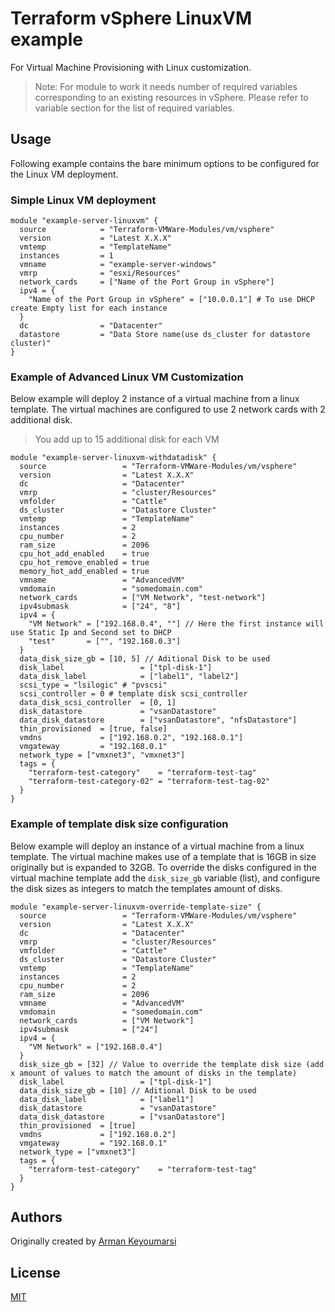 # Terraform vSphere LinuxVM example

For Virtual Machine Provisioning with Linux customization.

> Note: For module to work it needs number of required variables corresponding to an existing resources in vSphere. Please refer to variable section for the list of required variables.

## Usage

Following example contains the bare minimum options to be configured for the Linux VM deployment.

### Simple Linux VM deployment

```hcl
module "example-server-linuxvm" {
  source            = "Terraform-VMWare-Modules/vm/vsphere"
  version           = "Latest X.X.X"
  vmtemp            = "TemplateName"
  instances         = 1
  vmname            = "example-server-windows"
  vmrp              = "esxi/Resources"
  network_cards     = ["Name of the Port Group in vSphere"]
  ipv4 = {
    "Name of the Port Group in vSphere" = ["10.0.0.1"] # To use DHCP create Empty list for each instance
  }
  dc                = "Datacenter"
  datastore         = "Data Store name(use ds_cluster for datastore cluster)"
}
```

### Example of Advanced Linux VM Customization

Below example will deploy 2 instance of a virtual machine from a linux template. The virtual machines are configured to use 2 network cards with 2 additional disk.

> You add up to 15 additional disk for each VM

```hcl
module "example-server-linuxvm-withdatadisk" {
  source                 = "Terraform-VMWare-Modules/vm/vsphere"
  version                = "Latest X.X.X"
  dc                     = "Datacenter"
  vmrp                   = "cluster/Resources"
  vmfolder               = "Cattle"
  ds_cluster             = "Datastore Cluster"
  vmtemp                 = "TemplateName"
  instances              = 2
  cpu_number             = 2
  ram_size               = 2096
  cpu_hot_add_enabled    = true
  cpu_hot_remove_enabled = true
  memory_hot_add_enabled = true
  vmname                 = "AdvancedVM"
  vmdomain               = "somedomain.com"
  network_cards          = ["VM Network", "test-network"]
  ipv4submask            = ["24", "8"]
  ipv4 = {
    "VM Network" = ["192.168.0.4", ""] // Here the first instance will use Static Ip and Second set to DHCP
    "test"       = ["", "192.168.0.3"]
  }
  data_disk_size_gb = [10, 5] // Aditional Disk to be used
  disk_label                 = ["tpl-disk-1"]
  data_disk_label            = ["label1", "label2"]
  scsi_type = "lsilogic" # "pvscsi"
  scsi_controller = 0 # template disk scsi_controller
  data_disk_scsi_controller  = [0, 1]
  disk_datastore             = "vsanDatastore"
  data_disk_datastore        = ["vsanDatastore", "nfsDatastore"]
  thin_provisioned  = [true, false]
  vmdns             = ["192.168.0.2", "192.168.0.1"]
  vmgateway         = "192.168.0.1"
  network_type = ["vmxnet3", "vmxnet3"]
  tags = {
    "terraform-test-category"    = "terraform-test-tag"
    "terraform-test-category-02" = "terraform-test-tag-02"
  }
}
```

### Example of template disk size configuration

Below example will deploy an instance of a virtual machine from a linux template. The virtual machine makes use of a template that is 16GB in size originally but is expanded to 32GB.
To override the disks configured in the virtual machine template add the `disk_size_gb` variable (list), and configure the disk sizes as integers to match the templates amount of disks.

```hcl
module "example-server-linuxvm-override-template-size" {
  source                 = "Terraform-VMWare-Modules/vm/vsphere"
  version                = "Latest X.X.X"
  dc                     = "Datacenter"
  vmrp                   = "cluster/Resources"
  vmfolder               = "Cattle"
  ds_cluster             = "Datastore Cluster"
  vmtemp                 = "TemplateName"
  instances              = 2
  cpu_number             = 2
  ram_size               = 2096
  vmname                 = "AdvancedVM"
  vmdomain               = "somedomain.com"
  network_cards          = ["VM Network"]
  ipv4submask            = ["24"]
  ipv4 = {
    "VM Network" = ["192.168.0.4"]
  }
  disk_size_gb = [32] // Value to override the template disk size (add x amount of values to match the amount of disks in the template)
  disk_label                 = ["tpl-disk-1"]
  data_disk_size_gb = [10] // Aditional Disk to be used
  data_disk_label            = ["label1"]
  disk_datastore             = "vsanDatastore"
  data_disk_datastore        = ["vsanDatastore"]
  thin_provisioned  = [true]
  vmdns             = ["192.168.0.2"]
  vmgateway         = "192.168.0.1"
  network_type = ["vmxnet3"]
  tags = {
    "terraform-test-category"    = "terraform-test-tag"
  }
}
```

## Authors

Originally created by [Arman Keyoumarsi](https://github.com/Arman-Keyoumarsi)

## License

[MIT](LICENSE)
